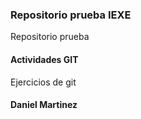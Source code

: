 ### Repositorio prueba IEXE 

Repositorio prueba 

#### Actividades GIT 

Ejercicios de git

#### Daniel Martinez